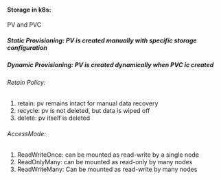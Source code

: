 #### Storage in k8s:
  PV and PVC 
  ##### Static Provisioning: PV is created manually with specific storage configuration
  ##### Dynamic Provisioning: PV is created dynamically when PVC ic created

  ###### Retain Policy:
  1. retain: pv remains intact for manual data recovery
  2. recycle: pv is not deleted, but data is wiped off
  3. delete: pv itself is deleted

  ###### AccessMode:
  1. ReadWriteOnce: can be mounted as read-write by a single node
  2. ReadOnlyMany: can be mounted as read-only by many nodes
  3. ReadWriteMany: Can be mounted as read-write by many nodes
